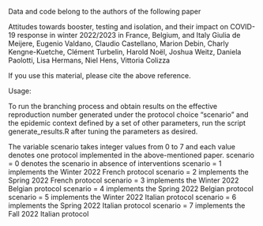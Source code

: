 Data and code belong to the authors of the following paper

Attitudes towards booster, testing and isolation, and their impact on COVID-19 response in winter 2022/2023 in France, Belgium, and Italy
Giulia de Meijere, Eugenio Valdano, Claudio Castellano, Marion Debin, Charly Kengne-Kuetche, Clément Turbelin, Harold Noël, Joshua Weitz, Daniela Paolotti, Lisa Hermans, Niel Hens, Vittoria Colizza

If you use this material, please cite the above reference.

Usage:

To run the branching process and obtain results on the effective reproduction number generated under the protocol choice “scenario” and the epidemic context defined by a set of other parameters, run the script generate_results.R after tuning the parameters as desired. 

The variable scenario takes integer values from 0 to 7 and each value denotes one protocol implemented in the above-mentioned paper. 
scenario = 0 denotes the scenario in absence of interventions
scenario = 1 implements the Winter 2022 French protocol
scenario = 2 implements the Spring 2022 French protocol
scenario = 3 implements the Winter 2022 Belgian protocol
scenario = 4 implements the Spring 2022 Belgian protocol
scenario = 5 implements the Winter 2022 Italian protocol
scenario = 6 implements the Spring 2022 Italian protocol
scenario = 7 implements the Fall 2022 Italian protocol
